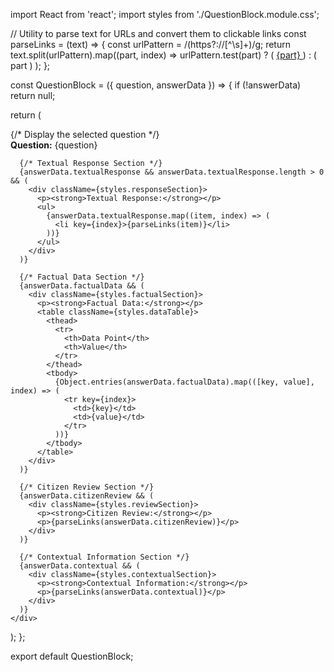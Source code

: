 import React from 'react';
import styles from './QuestionBlock.module.css';

// Utility to parse text for URLs and convert them to clickable links
const parseLinks = (text) => {
  const urlPattern = /(https?:\/\/[^\s]+)/g;
  return text.split(urlPattern).map((part, index) =>
    urlPattern.test(part) ? (
      <a key={index} href={part} target="_blank" rel="noopener noreferrer" className={styles.link}>
        {part}
      </a>
    ) : (
      part
    )
  );
};

const QuestionBlock = ({ question, answerData }) => {
  if (!answerData) return null;

  return (
    <div className={styles.questionBlock}>
      {/* Display the selected question */}
      <div className={styles.question}>
        <strong>Question:</strong> {question}
      </div>

      {/* Textual Response Section */}
      {answerData.textualResponse && answerData.textualResponse.length > 0 && (
        <div className={styles.responseSection}>
          <p><strong>Textual Response:</strong></p>
          <ul>
            {answerData.textualResponse.map((item, index) => (
              <li key={index}>{parseLinks(item)}</li>
            ))}
          </ul>
        </div>
      )}

      {/* Factual Data Section */}
      {answerData.factualData && (
        <div className={styles.factualSection}>
          <p><strong>Factual Data:</strong></p>
          <table className={styles.dataTable}>
            <thead>
              <tr>
                <th>Data Point</th>
                <th>Value</th>
              </tr>
            </thead>
            <tbody>
              {Object.entries(answerData.factualData).map(([key, value], index) => (
                <tr key={index}>
                  <td>{key}</td>
                  <td>{value}</td>
                </tr>
              ))}
            </tbody>
          </table>
        </div>
      )}

      {/* Citizen Review Section */}
      {answerData.citizenReview && (
        <div className={styles.reviewSection}>
          <p><strong>Citizen Review:</strong></p>
          <p>{parseLinks(answerData.citizenReview)}</p>
        </div>
      )}

      {/* Contextual Information Section */}
      {answerData.contextual && (
        <div className={styles.contextualSection}>
          <p><strong>Contextual Information:</strong></p>
          <p>{parseLinks(answerData.contextual)}</p>
        </div>
      )}
    </div>
  );
};

export default QuestionBlock;
